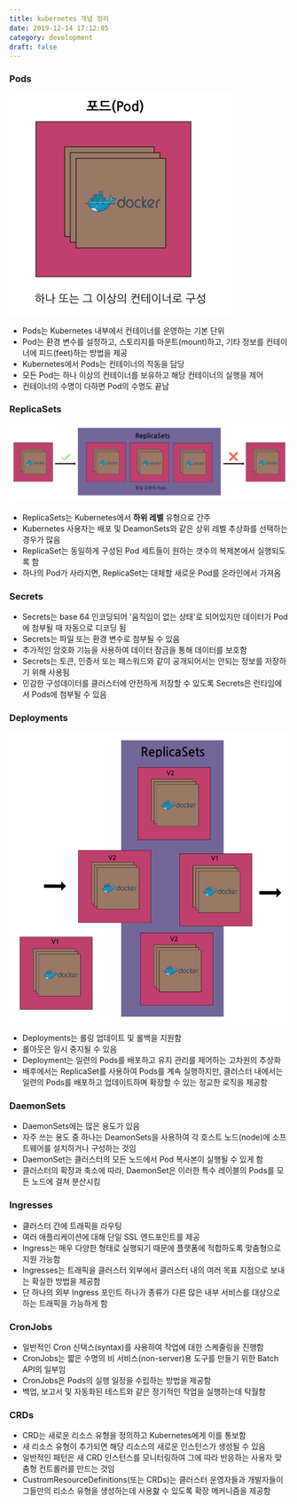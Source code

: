 ```yaml
---
title: kubernetes 개념 정리
date: 2019-12-14 17:12:05
category: development
draft: false
---
```


### Pods

![kubernetes_pod.png](./images/kubernetes-개념-정리/kubernetes_pod.png)

- Pods는 Kubernetes 내부에서 컨테이너를 운영하는 기본 단위
- Pod는 환경 변수를 설정하고, 스토리지를 마운트(mount)하고, 기타 정보를 컨테이너에 피드(feet)하는 방법을 제공
- Kubernetes에서 Pods는 컨테이너의 작동을 담당
- 모든 Pod는 하나 이상의 컨테이너를 보유하고 해당 컨테이너의 실행을 제어
- 컨테이너의 수명이 다하면 Pod의 수명도 끝남

### ReplicaSets

![kubernetes_ReplicaSets.png](./images/kubernetes-개념-정리/kubernetes_ReplicaSets.png)

- ReplicaSets는 Kubernetes에서 **하위 레벨** 유형으로 간주
- Kubernetes 사용자는 배포 및 DeamonSets와 같은 상위 레벨 추상화를 선택하는 경우가 많음
- ReplicaSet는 동일하게 구성된 Pod 세트들이 원하는 갯수의 복제본에서 실행되도록 함
- 하나의 Pod가 사라지면, ReplicaSet는 대체할 새로운 Pod를 온라인에서 가져옴

### Secrets

- Secrets는 base 64 인코딩되어 '움직임이 없는 상태'로 되어있지만 데이터가 Pod에 첨부될 때 자동으로 디코딩 됨
- Secrets는 파일 또는 환경 변수로 첨부될 수 있음
- 추가적인 암호화 기능을 사용하여 데이터 잠금을 통해 데이터를 보호함
- Secrets는 토큰, 인증서 또는 패스워드와 같이 공개되어서는 안되는 정보를 저장하기 위해 사용됨
- 민감한 구성데이터를 클러스터에 안전하게 저장할 수 있도록 Secrets은 런타임에서 Pods에 첨부될 수 있음

### Deployments

![kubernetes_deployments.png](./images/kubernetes-개념-정리/kubernetes_deployments.png)

- Deployments는 롤링 업데이트 및 롤백을 지원함
- 롤아웃은 일시 중지될 수 있음
- Deployment는 일련의 Pods를 배포하고 유지 관리를 제어하는 고차원의 추상화
- 배후에서는 ReplicaSet를 사용하여 Pods를 계속 실행하지만, 클러스터 내에서는 일련의 Pods를 배포하고 업데이트하며 확장할 수 있는 정교한 로직을 제공함

### DaemonSets

- DaemonSets에는 많은 용도가 있음
- 자주 쓰는 용도 중 하나는 DeamonSets을 사용하여 각 호스트 노드(node)에 소프트웨어를 설치하거나 구성하는 것임
- DaemonSet는 클러스터의 모든 노드에서 Pod 복사본이 실행될 수 있게 함
- 클러스터의 확장과 축소에 따라, DaemonSet은 이러한 특수 레이블의 Pods를 모든 노드에 걸쳐 분산시킴

### Ingresses

- 클러스터 간에 트래픽을 라우팅
- 여러 애플리케이션에 대해 단일 SSL 엔드포인트를 제공
- Ingress는 매우 다양한 형태로 실행되기 때문에 플랫폼에 적합하도록 맞춤형으로 지원 가능함
- Ingresses는 트래픽을 클러스터 외부에서 클러스터 내의 여러 목표 지점으로 보내는 확실한 방법을 제공함
- 단 하나의 외부 Ingress 포인트 하나가 종류가 다른 많은 내부 서비스를 대상으로 하는 트래픽을 가능하게 함

### CronJobs

- 일반적인 Cron 신택스(syntax)를 사용하여 작업에 대한 스케줄링을 진행함
- CronJobs는 짧은 수명의 비 서비스(non-server)용 도구를 만들기 위한 Batch API의 일부임
- CronJobs은 Pods의 실행 일정을 수립하는 방법을 제공함
- 백업, 보고서 및 자동화된 테스트와 같은 정기적인 작업을 실행하는데 탁월함

### CRDs

- CRD는 새로운 리소스 유형을 정의하고 Kubernetes에게 이를 통보함
- 새 리소스 유형이 추가되면 해당 리소스의 새로운 인스턴스가 생성될 수 있음
- 일반적인 패턴은 새 CRD 인스턴스를 모니터링하여 그에 따라 반응하는 사용자 맞춤형 컨트롤러를 만드는 것임
- CustromResourceDefinitions(또는 CRDs)는 클러스터 운영자들과 개발자들이 그들만의 리소스 유형을 생성하는데 사용핧 수 있도록 확장 메커니즘을 제공함
